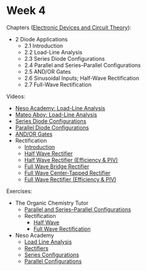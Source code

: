 # Week 4

Chapters ([Electronic Devices and Circuit Theory](https://annas-archive.org/md5/1fec9964c4c69b9aedb545bc50eff5de)):
- 2 Diode Applications
    - 2.1 Introduction
    - 2.2 Load-Line Analysis
    - 2.3 Series Diode Configurations
    - 2.4 Parallel and Series–Parallel Configurations
    - 2.5 AND/OR Gates
    - 2.6 Sinusoidal Inputs; Half-Wave Rectification
    - 2.7 Full-Wave Rectification


Videos:
- [Neso Academy: Load-Line Analysis](https://www.youtube.com/watch?v=TaTGnbxIMdY)
- [Mateo Aboy: Load-Line Analysis](https://www.youtube.com/watch?v=ShRVhShK_uw)
- [Series Diode Configurations](https://www.youtube.com/watch?v=gRyMzKVAO4s)
- [Parallel Diode Configurations](https://www.youtube.com/watch?v=zUg6jf785-0)
- [AND/OR Gates](https://www.youtube.com/watch?v=9lqwSaIDm2g)
- Rectification
    - [Introduction](https://www.youtube.com/watch?v=Xmu31a-59vw)
    - [Half Wave Rectifier](https://www.youtube.com/watch?v=AspBbh_jOuk)
    - [Half Wave Rectifier (Efficiency & PIV)](https://www.youtube.com/watch?v=XLBtAmcXYKA)
    - [Full Wave Bridge Rectifier](https://www.youtube.com/watch?v=Kl8IOESVWlM)
    - [Full Wave Center-Tapped Rectifier](https://www.youtube.com/watch?v=CGZ0yHaAmjs)
    - [Full Wave Rectifier (Efficiency & PIV)](https://www.youtube.com/watch?v=NzxjUGk_pFE)


Exercises:
- The Organic Chemistry Tutor
    - [Parallel and Series–Parallel Configurations](https://www.youtube.com/watch?v=1uVJS5I8IC0)
    - Rectification
        - [Half Wave](https://www.youtube.com/watch?v=joDlqsknn-w)
        - [Full Wave Rectification](https://www.youtube.com/watch?v=pb5nzUBehyY)
- Neso Academy
    - [Load Line Analysis](https://www.youtube.com/watch?v=XvTyn9qMdUQ)
    - [Rectifiers](https://www.youtube.com/watch?v=UQVAFcCLoKo)
    - [Series Configurations](https://www.youtube.com/watch?v=rl9FdHTVOWY)
    - [Parallel Configurations](https://www.youtube.com/watch?v=4D0it39f2lQ)